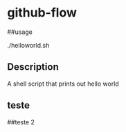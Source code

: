 # github-flow

##usage

./helloworld.sh

## Description

A shell script that prints out hello world

## teste

##teste 2 
